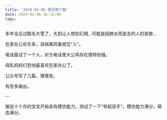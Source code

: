 ```yaml
---
title: '2020-02-06 雪花那个飘'
date: 2020-02-06 16:16:06
tags:
---
```


多年没见过鹅毛大雪了，大到让人想到幻城...可能是因肺炎而逝去的人的哀歌...

在家办公欢乐多，自隔离同事想见“人”。

电话面试了一个人，对方电话里大公鸡存在感特别强。

母乳妈妈们恐怕最喜欢在家办公了。

公众号写了几篇，慢慢发。

有空多输出。

--

据说十个月的宝宝开始具有模仿能力，测试了一下“举起双手”，模仿能力满分，萌态满分。



